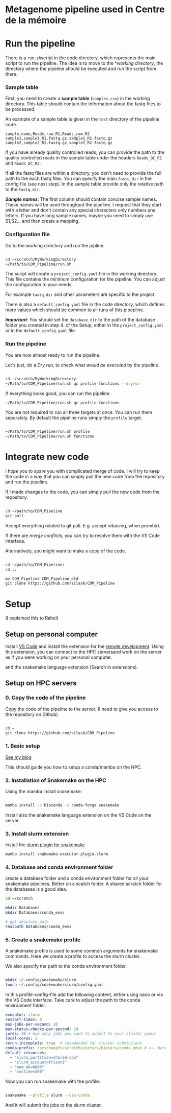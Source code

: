 
# Metagenome pipeline used in Centre de la mémoire


# Run the pipeline


There is a `run.sh`script in the code directory, which represents the main script to run the pipeline. The idea is to move to the **working directory*, the directory where the pipeline should be executed and run the script from there. 


### Sample table
First, you need to create a **sample table** (`samples.csv`) in the working directory. This table should contain the information about the fastq files to be processed.

An example of a sample table is given in the `test` directory of the pipeline code. 

```csv
sample_name,Reads_raw_R1,Reads_raw_R2
sample1,sample1_R1.fastq.gz,sample1_R2.fastq.gz
sample2,sample2_R1.fastq.gz,sample2_R2.fastq.gz
```

If you have already quality controlled reads, you can provide the path to the quality controlled reads in the sample table under the headers `Reads_QC_R1` and `Reads_QC_R2`.

If all the fastq files are within a directory, you don't need to provide the full path to the each fastq files. You can specify the main `fastq_dir` in the config file (see next step). In the sample table provide only the relative path to the `fastq_dir`. 

***Sample names***: The first column should contain concise sample names. These names will be used throughput the pipeline. I request that they start with a letter and don't contain any special characters only numbers ane letters. If you have long sample names, maybe you need to simply use S1,S2... and then create a mapping. 


### Configuration file

Go to the working directory and run the pipline.

```bash

cd ~/scratch/MyWorkingDirectory
~/Path/to/CDM_Pipeline/run.sh

```

The script will create a `project_config.yaml` file in the working directory. This file contains the minimum configuration for the pipeline. You can adjust the configuration to your needs.

For example `fastq_dir` and other parameters are specific to the project.

There is also a `default_config.yaml` file in the code directory, which defines more values which should be common to all runs of this pipepline. 

***Important***:
You should set the `database_dir` to the path of the database folder you created in step 4. of the Setup, either in the `project_config.yaml` or in the `default_config.yaml` file. 

### Run the pipeline

You are now almost ready to run the pipeline.

Let's just, do a *Dry run*, to check what _would be executed_ by the pipeline. 
```bash

cd ~/scratch/MyWorkingDirectory
~/Path/to/CDM_Pipeline/run.sh qc profile functions --dryrun

``` 

If everything looks good, you can run the pipeline.

```bash
~/Path/to/CDM_Pipeline/run.sh qc profile functions

```

You are not required to run all three targets at once. You can run them separately. 
By default the pipeline runs simply the `profile` target. 

```bash

~/Path/to/CDM_Pipeline/run.sh profile
~/Path/to/CDM_Pipeline/run.sh functions
```


# Integrate new code

I hope you to spare you with complicated merge of code. 
I will try to keep the code in a way that you can simply pull the new code from the repository and run the pipeline.

If I made changes to the code, you can simply pull the new code from the repository. 

```bash

cd ~/path/to/CDM_Pipeline
git pull

```


Accept everything related to git pull. E.g. accept rebasing, when promted.

If there are _merge conflicts_, you can try to resolve them with the VS Code interface. 


Alternatively, you might want to make a copy of the code.

```bash

cd ~/path/to/CDM_Pipeline/
cd ..

mv CDM_Pipeline CDM_Pipeline_old
git clone https://github.com/silask/CDM_Pipeline

```







# Setup

(I explained this to Rahel)




## Setup on personal computer

Install [VS Code](https://code.visualstudio.com/) and install the extension for the [remote development](https://marketplace.visualstudio.com/items?itemName=ms-vscode-remote.vscode-remote-extensionpack). Using this extension, you can connect to the HPC serversand work on the server as if you were working on your personal computer.

and the snakemake language extension (Search in extensions).


## Setup on HPC servers


### 0. Copy the code of the pipeline

Copy the code of the pipeline to the server. (I need to give you access to the repository on Github)

```bash

cd ~
git clone https://github.com/silask/CDM_Pipeline


```



### 1. Basic setup

[See my blog](https://silask.github.io/post/hpc/)

This should guide you how to setup a conda/mamba on the HPC.


### 2. Installation of Snakemake on the HPC

Using the mamba install snakemake:

```bash

mamba install -c bioconda -c conda-forge snakemake

```

Install also the snakemake language extension on the VS Code on the server.

### 3. Install slurm extension

Install the [slurm plugin for snakemake](https://snakemake.github.io/snakemake-plugin-catalog/plugins/executor/slurm.html)

```bash
mamba install snakemake-executor-plugin-slurm
```


### 4. Database and conda environment folder


create a database folder and a conda environment folder for all your snakemake pipelines. 
Better on a scatch folder. 
A shared scratch folder for the databases is a good idea.



```bash
cd ~/scratch

mkdir Databases
mkdir Databases/conda_envs

# get absolute path 
realpath Databases/conda_envs

```

### 5. Create a snakemake profile

A snakemake profile is used to some common arguments for snakemake commands.
Here we create a profile to access the slurm cluster.

We also specify the path to the conda environment folder.

```bash

mkdir ~/.config/snakemake/slurm
touch ~/.config/snakemake/slurm/config.yaml

```

In this profile-config-file add the following content, either using nano or via the VS Code interface. Take care to adjust the path to the conda environment folder.


```yaml
executor: slurm
restart-times: 0
max-jobs-per-second: 10
max-status-checks-per-second: 10
cores: 30 # how many jobs you want to submit to your cluster queue
local-cores: 2
rerun-incomplete: true  # recomended for cluster submissions
conda-prefix: /srv/beegfs/scratch/users/k/kiesers/conda_envs # <-- here add the path to the conda environment folder
default-resources:
  - "slurm_partition=shared-cpu"
  - "slurm_account=frisoni"
  - "mem_mb=6000"
  - "runtime=300"

```


Now you can run snakemake with the profile:

```bash

snakemake --profile slurm --use-conda

```

And it will submit the jobs to the slurm cluster. 






